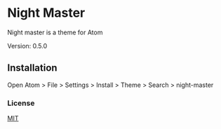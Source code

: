 # Night Master

Night master is a theme for Atom

Version: 0.5.0

## Installation

Open Atom > File > Settings > Install > Theme > Search > night-master

### License
[MIT](https://choosealicense.com/licenses/mit/)
